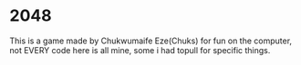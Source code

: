 # 2048
<script>
  $(document).click(function() {
   $('p').slideUp();
  });
  </script>
<p>This is a game made by Chukwumaife Eze(Chuks) for fun on the computer, not EVERY code here is all mine, some i had topull for specific things.</p>
